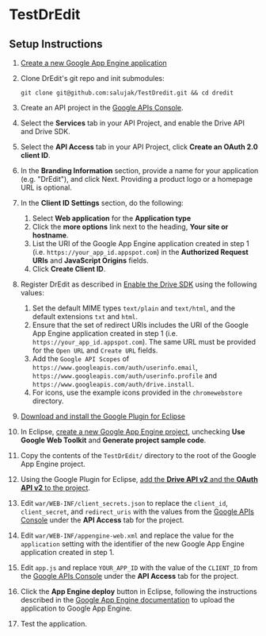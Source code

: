 TestDrEdit
==========
## Setup Instructions

1. [Create a new Google App Engine application](https://appengine.google.com/)
1.  Clone DrEdit's git repo and init submodules:

        git clone git@github.com:salujak/TestDredit.git && cd dredit
        
1. Create an API project in the [Google APIs Console](https://code.google.com/apis/console/).
1. Select the **Services** tab in your API Project, and enable the Drive API and Drive SDK.
1. Select the **API Access** tab in your API Project, click **Create an OAuth 2.0 client ID**.
1. In the **Branding Information** section, provide a name for your application (e.g. "DrEdit"), and click Next. Providing a product logo or a homepage URL is optional.
1. In the **Client ID Settings** section, do the following:
    1. Select **Web application** for the **Application type**
    1. Click the **more options** link next to the heading, **Your site or hostname**.
    1. List the URI of the Google App Engine application created in step 1 (i.e. `https://your_app_id.appspot.com`) in the **Authorized Request URIs** and **JavaScript Origins** fields.
    1. Click **Create Client ID**.
1. Register DrEdit as described in [Enable the Drive SDK](https://developers.google.com/drive/enable-sdk) using the following values:
    1. Set the default MIME types `text/plain` and `text/html`, and the default extensions `txt` and `html`.
    1. Ensure that the set of redirect URIs includes the URI of the Google App Engine application created in step 1 (i.e. `https://your_app_id.appspot.com`). The same URL must be provided for the `Open URL` and `Create URL` fields.
    1. Add the `Google API Scopes` of `https://www.googleapis.com/auth/userinfo.email`, `https://www.googleapis.com/auth/userinfo.profile` and `https://www.googleapis.com/auth/drive.install`.
    1. For icons, use the example icons  provided in the `chromewebstore` directory.
1. [Download and install the Google Plugin for Eclipse](https://developers.google.com//appengine/docs/java/tools/eclipse)
1. In Eclipse, [create a new Google App Engine project](https://developers.google.com//appengine/docs/java/tools/eclipse#Creating_a_Project), unchecking **Use Google Web Toolkit** and **Generate project sample code**.
1. Copy the contents of the `TestDrEdit/` directory to the root of the Google App Engine project.
1. Using the Google Plugin for Eclipse, [add the **Drive API v2** and the **OAuth API v2** to the project](https://developers.google.com//appengine/docs/java/tools/eclipse).
1. Edit `war/WEB-INF/client_secrets.json` to replace the `client_id`, `client_secret`, and `redirect_uris` with the values from the [Google APIs Console](https://code.google.com/apis/console/) under the **API Access** tab for the project.
1. Edit `war/WEB-INF/appengine-web.xml` and replace the value for the `application` setting with the identifier of the new Google App Engine application created in step 1.
1. Edit `app.js` and replace `YOUR_APP_ID` with the value of the `CLIENT_ID` from the [Google APIs Console](https://code.google.com/apis/console/) under the **API Access** tab for the project.
1. Click the **App Engine deploy** button in Eclipse, following the instructions described in the [Google App Engine documentation](/appengine/docs/java/tools/eclipse#Uploading_to_Google_App_Engine) to upload the application to Google App Engine.
1. Test the application.
